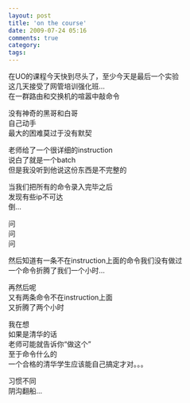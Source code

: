 ```yaml
---
layout: post
title: 'on the course'
date: 2009-07-24 05:16
comments: true
category: 
tags:
---
```

    

在UO的课程今天快到尽头了，至少今天是最后一个实验  
这几天接受了网管培训强化班…  
在一群路由和交换机的喧嚣中敲命令  
  
没有神奇的黑哥和白哥  
自己动手  
最大的困难莫过于没有默契  
  
老师给了一个很详细的instruction  
说白了就是一个batch  
但是我没听到他说这份东西是不完整的  
  
当我们把所有的命令录入完毕之后  
发现有些ip不可达  
倒…  
  
问  
问  
问  
  
然后知道有一条不在instruction上面的命令我们没有做过  
一个命令折腾了我们一个小时…  
  
再然后呢  
又有两条命令不在instruction上面  
又折腾了两个小时  
  
  
  
我在想  
如果是清华的话  
老师可能就告诉你“做这个”  
至于命令什么的  
一个合格的清华学生应该能自己搞定才对。。。  
  
习惯不同  
阴沟翻船…  

